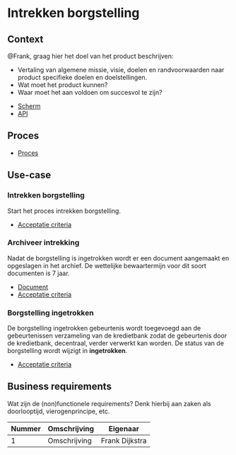 # Intrekken borgstelling

## Context

@Frank, graag hier het doel van het product beschrijven:

* Vertaling van algemene missie, visie, doelen en randvoorwaarden naar product specifieke doelen en doelstellingen.
* Wat moet het product kunnen?
* Waar moet het aan voldoen om succesvol te zijn?

<!-- einde -->

* [Scherm](product.user-task.yml)
* [API](product.openapi.yml)

## Proces

* [Proces](proces.bpmn)

## Use-case

### Intrekken borgstelling

Start het proces intrekken borgstelling.

* [Acceptatie criteria](intrekken-borgstelling.feature)

### Archiveer intrekking

Nadat de borgstelling is ingetrokken wordt er een document aangemaakt en opgeslagen in het archief. De wettelijke bewaartermijn voor dit soort documenten is 7 jaar.

* [Document](intrekking.message.md)
* [Acceptatie criteria](../archiveer.feature)

### Borgstelling ingetrokken

De borgstelling ingetrokken gebeurtenis wordt toegevoegd aan de gebeurtenissen verzameling van de kredietbank zodat de gebeurtenis door de kredietbank, decentraal, verder verwerkt kan worden. De status van de borgstelling wordt wijzigt in **ingetrokken**.

* [Acceptatie criteria](borgstelling-ingetrokken.feature)

## Business requirements

Wat zijn de (non)functionele requirements? Denk hierbij aan zaken als doorlooptijd, vierogenprincipe, etc.

| Nummer | Omschrijving                         | Eigenaar                  |
| -------| ------------------------------------ | ------------------------- |
| 1      | Omschrijving                         | Frank Dijkstra            |